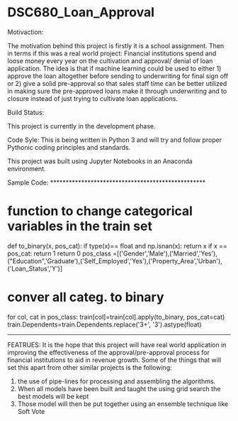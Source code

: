 # DSC680_Loan_Approval

Motivaction:

The motivation behind this project is firstly it is a school assignment.  Then in terms if this was a real world project: 
	Financial institutions spend and loose money every year on the cultivation and approval/ denial of loan application.  The idea is that if machine learning could be used to either 1) approve the loan altogether before sending to underwriting for final sign off or 2) give a solid pre-approval so that sales staff time can be better utilized in making sure the pre-approved loans make it through underwriting and to closure instead of just trying to cultivate loan applications. 

Build Status:

This project is currently in the development phase. 

Code Syle: 
This is being written in Python 3 and will try and follow proper Pythonic coding principles and standards.  

This project was built using Jupyter Notebooks in an Anaconda environment. 

Sample Code: **************************************************

# function to change categorical variables in the train set 
def to_binary(x, pos_cat):
    if type(x)== float and np.isnan(x):
        return x
    if x == pos_cat:
        return 1
    return 0 
pos_class =[('Gender','Male'),('Married','Yes'),("Education",'Graduate'),('Self_Employed','Yes'),('Property_Area','Urban'),('Loan_Status','Y')]
# conver all categ. to binary 
for col, cat in pos_class:
    train[col]=train[col].apply(to_binary, pos_cat=cat)
train.Dependents=train.Dependents.replace('3+', '3').astype(float)

************************************************************** 
FEATRUES:
It is the hope that this project will have real world application in improving the effectiveness of the approval/pre-approval process for financial institutions to aid in revenue growth.  Some of the things that will set this apart from other similar projects is the following: 
1) the use of pipe-lines for processing and assembling the algorithms. 
2) When all models have been built and taught the using grid search the best models will be kept 
3) Those model will then be put together using an ensemble technique like Soft Vote


